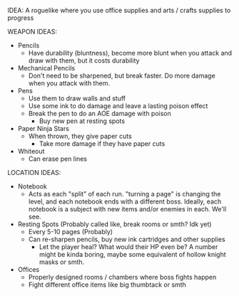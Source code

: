 IDEA: A roguelike where you use office supplies and arts / crafts supplies to progress

WEAPON IDEAS:
- Pencils
  - Have durability (bluntness), become more blunt when you attack and draw with them, but it costs durability
- Mechanical Pencils
  - Don't need to be sharpened, but break faster. Do more damage when you attack with them.
- Pens
  - Use them to draw walls and stuff
  - Use some ink to do damage and leave a lasting poison effect
  - Break the pen to do an AOE damage with poison
      - Buy new pen at resting spots
- Paper Ninja Stars
  - When thrown, they give paper cuts
    - Take more damage if they have paper cuts
- Whiteout
  - Can erase pen lines
 
LOCATION IDEAS:
- Notebook
  - Acts as each "split" of each run. "turning a page" is changing the level, and each notebook ends with a different boss. Ideally, each notebook is a subject with new items and/or enemies in each. We'll see.
- Resting Spots (Probably called like, break rooms or smth? Idk yet)
  - Every 5-10 pages (Probably)
  - Can re-sharpen pencils, buy new ink cartridges and other supplies
    - Let the player heal? What would their HP even be? A number might be kinda boring, maybe some equivalent of hollow knight masks or smth.
- Offices
  - Properly designed rooms / chambers where boss fights happen
  - Fight different office items like big thumbtack or smth
